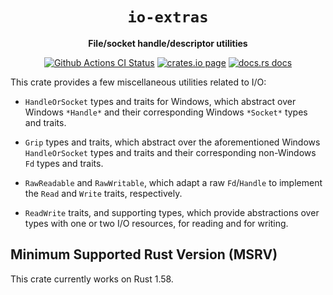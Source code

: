 <div align="center">
  <h1><code>io-extras</code></h1>

  <p>
    <strong>File/socket handle/descriptor utilities</strong>
  </p>

  <p>
    <a href="https://github.com/sunfishcode/io-extras/actions?query=workflow%3ACI"><img src="https://github.com/sunfishcode/io-extras/workflows/CI/badge.svg" alt="Github Actions CI Status" /></a>
    <a href="https://crates.io/crates/io-extras"><img src="https://img.shields.io/crates/v/io-extras.svg" alt="crates.io page" /></a>
    <a href="https://docs.rs/io-extras"><img src="https://docs.rs/io-extras/badge.svg" alt="docs.rs docs" /></a>
  </p>
</div>

This crate provides a few miscellaneous utilities related to I/O:

 - `HandleOrSocket` types and traits for Windows, which abstract over Windows
   `*Handle*` and their corresponding Windows `*Socket*` types and traits.

 - `Grip` types and traits, which abstract over the aforementioned Windows
   `HandleOrSocket` types and traits and their corresponding non-Windows `Fd`
   types and traits.

 - `RawReadable` and `RawWritable`, which adapt a raw `Fd`/`Handle` to
   implement the `Read` and `Write` traits, respectively.

 - `ReadWrite` traits, and supporting types, which provide abstractions over
   types with one or two I/O resources, for reading and for writing.

## Minimum Supported Rust Version (MSRV)

This crate currently works on Rust 1.58.
